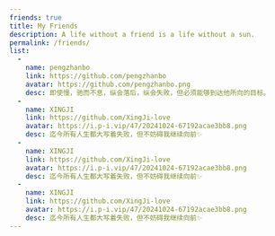 ```yaml
---
friends: true
title: My Friends
description: A life without a friend is a life without a sun.
permalink: /friends/
list:
  -
    name: pengzhanbo
    link: https://github.com/pengzhanbo
    avatar: https://github.com/pengzhanbo.png
    desc: 即使慢，驰而不息，纵会落后，纵会失败，但必须能够到达他所向的目标。
  -
    name: XINGJI
    link: https://github.com/XingJi-love
    avatar: https://i.p-i.vip/47/20241024-67192acae3bb8.png
    desc: 迄今所有人生都大写着失败，但不妨碍我继续向前✨
  -
    name: XINGJI
    link: https://github.com/XingJi-love
    avatar: https://i.p-i.vip/47/20241024-67192acae3bb8.png
    desc: 迄今所有人生都大写着失败，但不妨碍我继续向前✨
  -
    name: XINGJI
    link: https://github.com/XingJi-love
    avatar: https://i.p-i.vip/47/20241024-67192acae3bb8.png
    desc: 迄今所有人生都大写着失败，但不妨碍我继续向前✨
---
```

